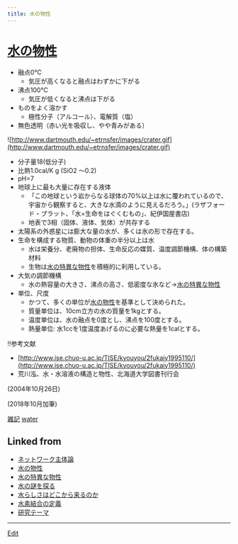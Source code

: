 ```yaml
---
title: 水の物性
---
```

# [水の物性](/水の物性)


* 融点0℃
  * 気圧が高くなると融点はわずかに下がる
* 沸点100℃
  * 気圧が低くなると沸点は下がる
* ものをよく溶かす
  * 極性分子（アルコール）、電解質（塩）
* 無色透明（赤い光を吸収し、やや青みがある）

![http://www.dartmouth.edu/~etrnsfer/images/crater.gif](http://www.dartmouth.edu/~etrnsfer/images/crater.gif)


* 分子量18(低分子)
* 比熱1.0cal/K g (SiO2 ～0.2)
* pH=7
* 地球上に最も大量に存在する液体
  * 「この地球という岩からなる球体の70%以上は水に覆われているので、宇宙から観察すると、大きな水滴のように見えるだろう。」(ラザフォード・プラット、「水=生命をはぐくむもの」、紀伊国屋書店)
  * 地表で3相（固体、液体、気体）が共存する
* 太陽系の外惑星には膨大な量の水が、多くは氷の形で存在する。
* 生命を構成する物質、動物の体重の半分以上は水
  * 水は栄養分、老廃物の担体、生命反応の媒質、温度調節機構、体の構築材料
  * 生物は[水の特異な物性](/水の特異な物性)を積極的に利用している。
* 大気の調節機構
  * 水の熱容量の大きさ、沸点の高さ、低密度な氷など→[水の特異な物性](/水の特異な物性)
* 単位、尺度
  * かつて、多くの単位が[水の物性](/水の物性)を基準として決められた。
  * 質量単位は、10cm立方の水の質量を1kgとする。
  * 温度単位は、水の融点を0度とし、沸点を100度とする。
  * 熱量単位: 水1ccを1度温度あげるのに必要な熱量を1calとする。





!!参考文献


* [http://www.ise.chuo-u.ac.jp/TISE/kyouyou/2fukaiy1995110/](http://www.ise.chuo-u.ac.jp/TISE/kyouyou/2fukaiy1995110/)
* 荒川泓、水・水溶液の構造と物性、北海道大学図書刊行会

(2004年10月26日)

(2018年10月加筆)



[雑記](/雑記) [water](/water)





## Linked from

* [ネットワーク主体論](/ネットワーク主体論)
* [水の物性](/水の物性)
* [水の特異な物性](/水の特異な物性)
* [水の謎を探る](/水の謎を探る)
* [水らしさはどこから来るのか](/水らしさはどこから来るのか)
* [水素結合の定義](/水素結合の定義)
* [研究テーマ](/研究テーマ)


----

[Edit](https://github.com/vitroid/vitroid.github.io/edit/master/MD/水の物性.md)

